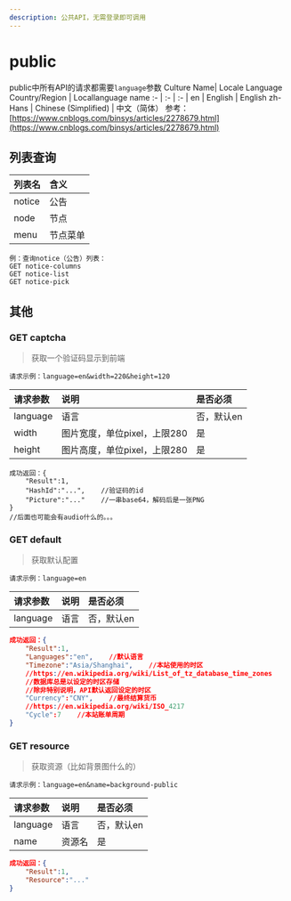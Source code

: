 ```yaml
---
description: 公共API，无需登录即可调用
---
```

# public
public中所有API的请求都需要`language`参数
Culture Name| Locale Language Country/Region | Locallanguage name
:- | :- | :- |
en | English | English
zh-Hans | Chinese (Simplified) | 中文（简体）
参考：[https://www.cnblogs.com/binsys/articles/2278679.html](https://www.cnblogs.com/binsys/articles/2278679.html)
## 列表查询
| 列表名 | 含义 |
| :--- | :--- |
| notice | 公告 |
| node | 节点 |
| menu | 节点菜单 |
```
例：查询notice（公告）列表：
GET notice-columns
GET notice-list
GET notice-pick
```
## 其他
### GET captcha
>获取一个验证码显示到前端
```
请求示例：language=en&width=220&height=120
```
| 请求参数 | 说明 | 是否必须 |
| :- | :- | :- |
| language | 语言 | 否，默认en |
| width | 图片宽度，单位pixel，上限280 | 是 |
| height | 图片高度，单位pixel，上限280 | 是 |
```
成功返回：{
    "Result":1,
    "HashId":"...",    //验证码的id
    "Picture":"..."    //一串base64，解码后是一张PNG
}
//后面也可能会有audio什么的。。。
```
### GET default
>获取默认配置
```
请求示例：language=en
```
| 请求参数 | 说明 | 是否必须 |
| :- | :- | :- |
| language | 语言 | 否，默认en |
```json
成功返回：{
    "Result":1,
    "Languages":"en",    //默认语言    
    "Timezone":"Asia/Shanghai",    //本站使用的时区
    //https://en.wikipedia.org/wiki/List_of_tz_database_time_zones
    //数据库总是以设定的时区存储
    //除非特别说明，API默认返回设定的时区    
    "Currency":"CNY",    //最终结算货币
    //https://en.wikipedia.org/wiki/ISO_4217
    "Cycle":7    //本站账单周期
}
```
### GET resource
>获取资源（比如背景图什么的）
```
请求示例：language=en&name=background-public
```
| 请求参数 | 说明 | 是否必须 |
| :- | :- | :- |
| language | 语言 | 否，默认en |
| name | 资源名 | 是 |
```json
成功返回：{
    "Result":1,
    "Resource":"..."
}
```

